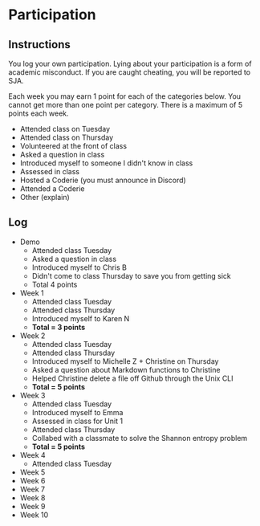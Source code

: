 Participation
=============

## Instructions ##

You log your own participation. Lying about your participation is a form of
academic misconduct. If you are caught cheating, you will be reported to SJA.

Each week you may earn 1 point for each of the categories below. You cannot get
more than one point per category. There is a maximum of 5 points each week.

+ Attended class on Tuesday
+ Attended class on Thursday
+ Volunteered at the front of class
+ Asked a question in class
+ Introduced myself to someone I didn't know in class
+ Assessed in class
+ Hosted a Coderie (you must announce in Discord)
+ Attended a Coderie
+ Other (explain)

## Log ##

- Demo
	+ Attended class Tuesday
	+ Asked a question in class
	+ Introduced myself to Chris B
	+ Didn't come to class Thursday to save you from getting sick
	+ Total 4 points
- Week 1
	+ Attended class Tuesday
	+ Attended class Thursday 
	+ Introduced myself to Karen N
	+ **Total = 3 points**
- Week 2
	+ Attended class Tuesday
	+ Attended class Thursday 
	+ Introduced myself to Michelle Z + Christine on Thursday
	+ Asked a question about Markdown functions to Christine
	+ Helped Christine delete a file off Github through the Unix CLI
	+ **Total = 5 points**
- Week 3
	+ Attended class Tuesday
	+ Introduced myself to Emma
	+ Assessed in class for Unit 1
	+ Attended class Thursday 
	+ Collabed with a classmate to solve the Shannon entropy problem
	+ **Total = 5 points** 
- Week 4
	+ Attended class Tuesday 
- Week 5
- Week 6
- Week 7
- Week 8
- Week 9
- Week 10
